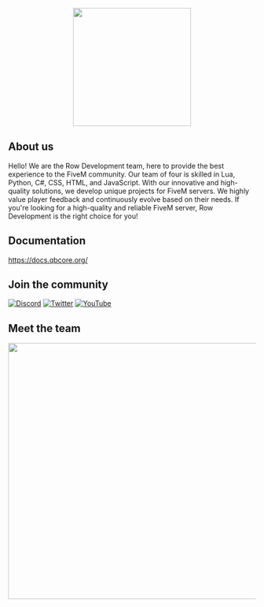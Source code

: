 <p align="center">
  <img width="240" height="240" src="https://emsalsiz.xyz/assets/img/rowlogo.png">
</p>

## About us
Hello! We are the Row Development team, here to provide the best experience to the FiveM community. Our team of four is skilled in Lua, Python, C#, CSS, HTML, and JavaScript. With our innovative and high-quality solutions, we develop unique projects for FiveM servers. We highly value player feedback and continuously evolve based on their needs. If you're looking for a high-quality and reliable FiveM server, Row Development is the right choice for you!

## Documentation
https://docs.qbcore.org/

## Join the community
[![Discord](https://img.shields.io/badge/Discord-%237289DA.svg?style=for-the-badge&logo=discord&logoColor=white)](https://discord.gg/rowdev)
[![Twitter](https://img.shields.io/badge/Twitter-%231DA1F2.svg?style=for-the-badge&logo=Twitter&logoColor=white)](https://x.com/Row_Development)
[![YouTube](https://img.shields.io/badge/YouTube-%23FF0000.svg?style=for-the-badge&logo=YouTube&logoColor=white)](https://www.youtube.com/@Rowdevelopmentt)

## Meet the team
<p align="center">
 <img width="520" src=https://github-readme-stats.vercel.app/api?username=rowdevelopments&count_private=true&show_icons=true&title_color=e83c49&text_color=ffffff&icon_color=e83c49&hide_border=true&bg_color=282a36&layout=compact&hide_title=false&hide_rank=false>
</p>
